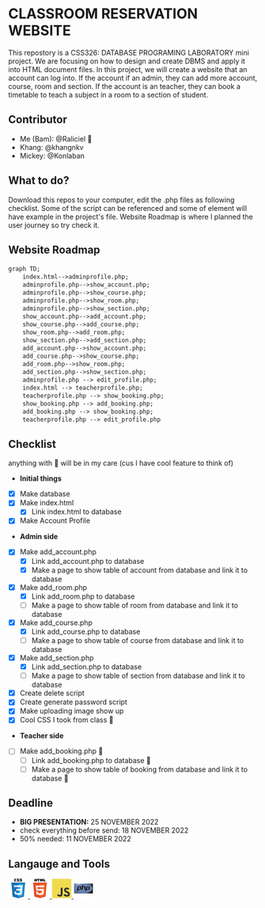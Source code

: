 # CLASSROOM RESERVATION WEBSITE

This repostory is a CSS326: DATABASE PROGRAMING LABORATORY mini project. We are focusing on how to design and create DBMS and apply it into HTML document files. In this project, we will create a website that an account can log into. If the account if an admin, they can add more account, course, room and section. If the account is an teacher, they can book a timetable to teach a subject in a room to a section of student. 

## Contributor

* Me (Bam): @Raliciel :pleading_face:
* Khang: @khangnkv
* Mickey: @Konlaban

## What to do?

Download this repos to your computer, edit the .php files as following checklist. Some of the script can be referenced and some of element will have example in the project's file. Website Roadmap is where I planned the user journey so try check it.

## Website Roadmap
```mermaid
graph TD;
    index.html-->adminprofile.php;
    adminprofile.php-->show_account.php;
    adminprofile.php-->show_course.php;
    adminprofile.php-->show_room.php;
    adminprofile.php-->show_section.php;
    show_account.php-->add_account.php;
    show_course.php-->add_course.php;
    show_room.php-->add_room.php;
    show_section.php-->add_section.php;
    add_account.php-->show_account.php;
    add_course.php-->show_course.php;
    add_room.php-->show_room.php;
    add_section.php-->show_section.php;
    adminprofile.php --> edit_profile.php;
    index.html --> teacherprofile.php;
    teacherprofile.php --> show_booking.php;
    show_booking.php --> add_booking.php;
    add_booking.php --> show_booking.php;
    teacherprofile.php --> edit_profile.php
```

## Checklist

anything with :pleading_face: will be in my care (cus I have cool feature to think of)

* **Initial things**
- [x] Make database
- [x] Make index.html
  - [x] Link index.html to database
- [x] Make Account Profile 
* **Admin side**
- [x] Make add_account.php
  - [x] Link add_account.php to database
  - [x] Make a page to show table of account from database and link it to database
- [x] Make add_room.php
  - [x] Link add_room.php to database
  - [ ] Make a page to show table of room from database and link it to database
- [x] Make add_course.php
  - [x] Link add_course.php to database
  - [ ] Make a page to show table of course from database and link it to database
- [x] Make add_section.php
  - [x] Link add_section.php to database
  - [ ] Make a page to show table of section from database and link it to database
- [x] Create delete script
- [x] Create generate password script
- [x] Make uploading image show up
- [x] Cool CSS I took from class :pleading_face:
* **Teacher side**
- [ ] Make add_booking.php :pleading_face:
  - [ ] Link add_booking.php to database :pleading_face:
  - [ ] Make a page to show table of booking from database and link it to database :pleading_face:

## Deadline
 * **BIG PRESENTATION:** 25 NOVEMBER 2022
 * check everything before send: 18 NOVEMBER 2022
 * 50% needed: 11 NOVEMBER 2022

## Langauge and Tools

<p align="left"> <a href="https://www.w3schools.com/css/" target="_blank" rel="noreferrer"> <img src="https://raw.githubusercontent.com/devicons/devicon/master/icons/css3/css3-original-wordmark.svg" alt="css3" width="40" height="40"/> </a> <a href="https://www.w3.org/html/" target="_blank" rel="noreferrer"> <img src="https://raw.githubusercontent.com/devicons/devicon/master/icons/html5/html5-original-wordmark.svg" alt="html5" width="40" height="40"/> </a> <a href="https://developer.mozilla.org/en-US/docs/Web/JavaScript" target="_blank" rel="noreferrer"> <img src="https://raw.githubusercontent.com/devicons/devicon/master/icons/javascript/javascript-original.svg" alt="javascript" width="40" height="40"/> </a> <a href="https://www.php.net" target="_blank" rel="noreferrer"> <img src="https://raw.githubusercontent.com/devicons/devicon/master/icons/php/php-original.svg" alt="php" width="40" height="40"/> </a> </p>